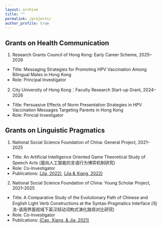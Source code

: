 ```yaml
---
layout: archive
title: ""
permalink: /projects/
author_profile: true
---
```


Grants on Health Communication
-----
1. Research Grants Council of Hong Kong: Early Career Scheme, 2025–2026
  * Title: Messaging Strategies for Promoting HPV Vaccination Among Bilingual Males in Hong Kong
  * Role: Principal Investigator
2. City University of Hong Kong：Faculty Research Start-up Grant, 2024–2026
  * Title: Persuasive Effects of Norm Presentation Strategies in HPV Vaccination Messages Targeting Parents in Hong Kong
  * Role: Princial Investigator


Grants on Linguistic Pragmatics
-----
1. National Social Science Foundation of China: General Project, 2021–2025
  * Title: An Artificial Intelligence Oriented Game Theoretical Study of Speech Acts (面向人工智能的言语行为博弈机制研究)
  * Role: Co-Investigator
  * Publications: [(Jia, 2022)](https://jamesmianjia.github.io/files/Jia_2022_JoP.pdf), [(Jia & Xiang, 2022)](https://jamesmianjia.github.io/files/Jia_Xiang_2022_FLC.pdf)
2. National Social Science Foundation of China: Young Scholar Project, 2021–2025
  * Title: A Comparative Study of the Evolutionary Path of Chinese and English Light Verb Constructions at the Syntax-Pragmatics Interface (句法-语用界面视域下英汉轻动词构式演化路径对比研究)
  * Role: Co-Investigator
  * Publications: [(Cao, Xiang, & Jia, 2021)](https://jamesmianjia.github.io/files/Cao_Xiang_Jia_2021_FLLTP.pdf)


